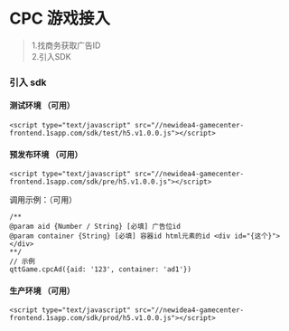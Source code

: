 # CPC 游戏接入

>1.找商务获取广告ID<br>
>2.引入SDK

### 引入 sdk

#### 测试环境 （可用）

```
<script type="text/javascript" src="//newidea4-gamecenter-frontend.1sapp.com/sdk/test/h5.v1.0.0.js"></script>
```

#### 预发布环境 （可用）

```
<script type="text/javascript" src="//newidea4-gamecenter-frontend.1sapp.com/sdk/pre/h5.v1.0.0.js"></script>
```

调用示例：（可用）

```
/**
@param aid {Number / String} [必填] 广告位id
@param container {String} [必填] 容器id html元素的id <div id="{这个}"></div>
**/
// 示例
qttGame.cpcAd({aid: '123', container: 'ad1'})
```

#### 生产环境 （可用）

```
<script type="text/javascript" src="//newidea4-gamecenter-frontend.1sapp.com/sdk/prod/h5.v1.0.0.js"></script>
```
